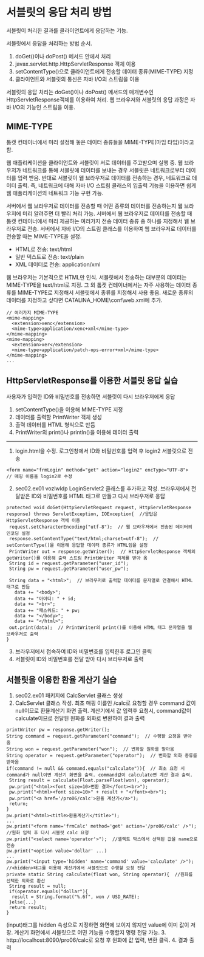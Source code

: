 # 서블릿의 응답 처리 방법
서블릿이 처리한 결과를 클라이언트에게 응답하는 기능.
  
서블릿에서 응답을 처리하는 방법 순서.
1. doGet()이나 doPost() 메서드 안에서 처리
2. javax.servlet.http.HttpServletResponse 객체 이용
3. setContentType()으로 클라이언트에게 전송할 데이터 종류(MIME-TYPE) 지정
4. 클라이언트와 서블릿의 통신은 자바 I/O의 스트림을 이용

서블릿의 응답 처리는 doGet()이나 doPost() 메서드의 매개변수인 HttpServletResponse객체를 이용하여 처리. 웹 브라우저와 서블릿의 응답 과정은 자바 I/O의 기능인 스트림을 이용.

## MIME-TYPE
톰캣 컨테이너에서 미리 설정해 놓은 데이터 종류들을 MIME-TYPE(마임 타입)이라고 함.

웹 애플리케이션을 클라이언트와 서블릿이 서로 데이터를 주고받으며 실행 중. 웹 브라우저가 네트워크를 통해 서블릿에 데이터를 보내는 경우 서블릿은 네트워크로부터 데이터를 입력 받음.
반대로 서블릿이 웹 브라우저로 데이터를 전송하는 경우, 네트워크로 데이터 출력. 즉, 네트워크에 대해 자바 I/O 스트림 클래스의 입출력 기능을 이용하면 쉽게 웹 애플리케이션의 네트워크 기능 구현 가능.
  
서버에서 웹 브라우저로 데이터를 전송할 때 어떤 종류의 데이터를 전송하는지 웹 브라우저에 미리 알려주면 더 빨리 처리 가능.
서버에서 웹 브라우저로 데이터를 전송할 때 톰캣 컨테이너에서 미리 제공하는 여러가지 전송 데이터 종류 중 하나를 지정해서 웹 브라우저로 전송.
서버에서 자바 I/O의 스트림 클래스를 이용하여 웹 브라우저로 데이터를 전송할 때는 MIME-TYPE을 설정.
* HTML로 전송: text/html
* 일반 텍스트로 전송: text/plain
* XML 데이터로 전송: application/xml

웹 브라우저는 기본적으로 HTML만 인식. 서블릿에서 전송하는 대부분의 데이터는 MIME-TYPE을 text/html로 지정.
그 외 톰캣 컨테이너에서는 자주 사용하는 데이터 종류를 MIME-TYPE로 지정해서 서블릿에서 종류를 지정해서 사용 좋음. 새로운 종류의 데이터를 지정하고 싶다면 CATALINA_HOME\conf\web.xml에 추가.
```
// 여러가지 MIME-TYPE
<mime-mapping>
  <extension>xenc</extension>
  <mime-type>application/xenc+xml</mime-type>
</mime-mapping>
<mime-mapping>
  <extension>xer</extension>
  <mime-type>application/patch-ops-error+xml</mime-type>
</mime-mapping>
...
```

## HttpServletResponse를 이용한 서블릿 응답 실습
사용자가 입력한 ID와 비밀번호를 전송하면 서블릿이 다시 브라우저에게 응답
1. setContentType()을 이용해 MIME-TYPE 지정
2. 데이터를 출력할 PrintWriter 객체 생성
3. 출력 데이터를 HTML 형식으로 만듬
4. PrintWriter의 print()나 println()을 이용해 데이터 출력
___
1. login.html을 수정. 로그인창에서 ID와 비밀번호를 입력 후 login2 서블릿으로 전송
```
<form name="frmLogin" method="get" action="login2" encType="UTF-8">  // 매핑 이름을 login2로 수정
```

2. sec02.ex01 vozlwldp LoginServlet2 클래스를 추가하고 작성. 브라우저에서 전달받은 ID와 비밀번호를 HTML 태그로 만들고 다시 브라우저로 응답
```
protected void doGet(HttpServletRequest request, HttpServletResponse response) throws ServletException, IOException{  //응답은 HttpServletResponse 객체 이용
 request.setCharacterEncoding("utf-8");  // 웹 브라우저에서 전송된 데이터의 인코딩 설정
 response.setContentType("text/html;charset=utf-8");  // setContentType()을 이용해 응답할 데이터 종류가 HTML임을 설정
 PrintWriter out = response.getWriter();  // HttpServletResponse 객체의 getWriter()를 이용해 출력 스트림 PrintWriter 객체를 받아 옴
 String id = request.getParameter("user_id");
 String pw = request.getParameter("user_pw");

 String data = "<html>";  // 브라우저로 출력할 데이터를 문자열로 연결해서 HTML 태그로 만듬
   data += "<body>";
   data += "아이디: " + id;
   data += "<br>";
   data += "패스워드: " + pw;
   data += "</body>";
   data += "</html>";
 out.print(data);  // PrintWriter의 print()를 이용해 HTML 태그 문자열을 웹 브라우저로 출력
}
```

3. 브라우저에서 접속하여 ID와 비밀번호를 입력한후 로그인 클릭
4. 서블릿이 ID와 비밀번호를 전달 받아 다시 브라우저로 출력


## 서블릿을 이용한 환율 계산기 실습
1. sec02.ex01 패키지에 CalcServlet 클래스 생성
2. CalcServlet 클래스 작성. 최초 매핑 이름인 /calc로 요청할 경우 command 값이 null이므로 환율계산기 화면 출력. 계산기에서 값 입력후 요청시, command값이 calculate이므로 전달된 원화를 외화로 변환하여 결과 출력
```
printWriter pw = response.getWriter();
String command = request.getParameter("command");  // 수행할 요청을 받아 옴
String won = request.getParameter("won");  // 변화할 원화를 받아옴
String operator = request.getParameter("operator");  // 변화할 외화 종류를 받아옴
if(command != null && command.equals("calculate")){  // 최초 요청 시 command가 null이면 계산기 화면을 출력. command값이 calculate면 계산 결과 출력.
 String result = calculate(Float.parseFloat(won), operator);
 pw.print("<html><font size=10>변환 결과</font><br>");
 pw.print("<html><font size=10>" + result + "</font><br>");
 pw.print("<a href='/pro06/calc'>환율 계산기</a>");
 return;
}
pw.print("<html><title>환율계산기</title>");
...
pw.print("<form name='frmCalc' method='get' action='/pro06/calc' />");  //원화 입력 후 다시 서블릿 calc 요청
pw.print("<select name='operator'>");  //셀렉트 박스에서 선택된 값을 name으로 전송
pw.print("<option value='dollar' ...)
...
pw.print("<input type='hidden' name='command' value='calculate' />");  //<hidden>태그를 이용해 계산기에서 서블릿으로 수행할 요청 전달
private static String calculate(float won, String operator){  //원화를 선택한 외화로 환산
 String result = null;
 if(operator.equals("dollar"){
  result = String.format("%.6f", won / USD_RATE);
 }else{...}
 return result;
}
```

(input)태그를 hidden 속성으로 지정하면 화면에 보이지 않지만 value에 이미 값이 저장. 계산기 화면에서 서블릿으로 어떤 기능을 수행할지 명령 전달 가능.
3. http://localhost:8090/pro06/calc로 요청 후 원화에 값 입력, 변환 클릭.
4. 결과 출력
